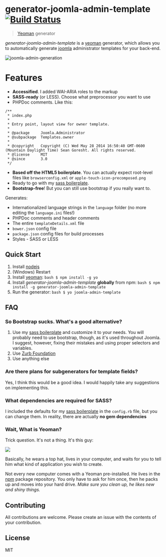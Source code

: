 # generator-joomla-admin-template [![Build Status](https://secure.travis-ci.org/srsgores/generator-joomla-admin-template.png?branch=master)](https://travis-ci.org/srsgores/generator-joomla-admin-template)

> [Yeoman](http://yeoman.io) generator

*generator-joomla-admin-template* is a [yeoman](http://yeoman) generator, which allows you to automatically generate [joomla](https://github.com/joomla/joomla-cms) administrator templates for your back-end.

![joomla-admin-generation](https://cloud.githubusercontent.com/assets/1750837/3113939/afb2477a-e6e7-11e3-89ae-c8f5399d24fa.gif)

# Features

* **Accessified**.  I added WAI-ARIA roles to the markup
* **SASS-ready** (or LESS).  Choose what preprocessor you want to use
* PHPDoc comments.  Like this:

```
/**
 * index.php
 *
 * Entry point, layout view for owner template.
 *
 * @package     Joomla.Administrator
 * @subpackage  Templates.owner
 *
 * @copyright   Copyright (C) Wed May 28 2014 16:50:40 GMT-0600 (Mountain Daylight Time) Sean Goresht. All rights reserved.
 * @license     MIT
 * @since       3.0
 */
```

* **Based off the HTML5 boilerplate**.  You can actually expect root-level files like ``browserconfig.xml`` or ``apple-touch-icon-precomposed.png``
* Ready to go with my [sass boilerplate](https://github.com/srsgores/sass-boilerplate).
* **Bootstrap-free**!  But you can still use bootstrap if you really want to.

Generates:

* Internationalized language strings in the ``language`` folder (no more editing the ``language.ini`` files!)
* PHPDoc comments and header comments
* The entire ``templateDetails.xml`` file
* ``bower.json`` config file
* ``package.json`` config files for build processes
* Styles - SASS or LESS

## Quick Start

1. Install [nodejs](http://nodejs.org)
2. (Windows) Restart
3. Install [yeoman](http://yeoman.io):
```bash $ npm install -g yo```
4. Install *generator-joomla-admin-template* **globally** from npm:
```bash $ npm install -g generator-joomla-admin-template```
5. Run the generator: ```bash $ yo joomla-admin-template```

## FAQ

### So Bootstrap sucks.  What's a good alternative?

1. Use my [sass boilerplate](https://github.com/srsgores/sass-boilerplate) and customize it to your needs.  You will probably need to use bootstrap, though, as it's used throughout Joomla.  I suggest, however, fixing their mistakes and using proper selectors and variables.
2. Use [Zurb Foundation](http://foundation.zurb.com/)
3. Use anything else


### Are there plans for subgenerators for template fields?

Yes, I think this would be a good idea.  I would happily take any suggestions on implementing this.

### What dependencies are required for SASS?

I included the defaults for my [sass boilerplate](https://github.com/srsgores/sass-boilerplate) in the ``config.rb`` file, but you can change them.  In reality, there are actually **no gem dependencies**

### Wait, What is Yeoman?

Trick question. It's not a thing. It's this guy:

![](http://i.imgur.com/JHaAlBJ.png)

Basically, he wears a top hat, lives in your computer, and waits for you to tell him what kind of application you wish to create.

Not every new computer comes with a Yeoman pre-installed. He lives in the [npm](https://npmjs.org) package repository. You only have to ask for him once, then he packs up and moves into your hard drive. *Make sure you clean up, he likes new and shiny things.*

## Contributing
All contributions are welcome.  Please create an issue with the contents of your contribution.

## License

MIT
